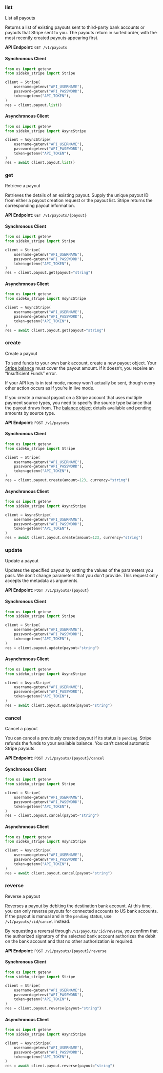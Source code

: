 
### list <a name="list"></a>
List all payouts

<p>Returns a list of existing payouts sent to third-party bank accounts or payouts that Stripe sent to you. The payouts return in sorted order, with the most recently created payouts appearing first.</p>

**API Endpoint**: `GET /v1/payouts`

#### Synchronous Client

```python
from os import getenv
from sideko_stripe import Stripe

client = Stripe(
    username=getenv("API_USERNAME"),
    password=getenv("API_PASSWORD"),
    token=getenv("API_TOKEN"),
)
res = client.payout.list()
```

#### Asynchronous Client

```python
from os import getenv
from sideko_stripe import AsyncStripe

client = AsyncStripe(
    username=getenv("API_USERNAME"),
    password=getenv("API_PASSWORD"),
    token=getenv("API_TOKEN"),
)
res = await client.payout.list()
```

### get <a name="get"></a>
Retrieve a payout

<p>Retrieves the details of an existing payout. Supply the unique payout ID from either a payout creation request or the payout list. Stripe returns the corresponding payout information.</p>

**API Endpoint**: `GET /v1/payouts/{payout}`

#### Synchronous Client

```python
from os import getenv
from sideko_stripe import Stripe

client = Stripe(
    username=getenv("API_USERNAME"),
    password=getenv("API_PASSWORD"),
    token=getenv("API_TOKEN"),
)
res = client.payout.get(payout="string")
```

#### Asynchronous Client

```python
from os import getenv
from sideko_stripe import AsyncStripe

client = AsyncStripe(
    username=getenv("API_USERNAME"),
    password=getenv("API_PASSWORD"),
    token=getenv("API_TOKEN"),
)
res = await client.payout.get(payout="string")
```

### create <a name="create"></a>
Create a payout

<p>To send funds to your own bank account, create a new payout object. Your <a href="#balance">Stripe balance</a> must cover the payout amount. If it doesn’t, you receive an “Insufficient Funds” error.</p>

<p>If your API key is in test mode, money won’t actually be sent, though every other action occurs as if you’re in live mode.</p>

<p>If you create a manual payout on a Stripe account that uses multiple payment source types, you need to specify the source type balance that the payout draws from. The <a href="#balance_object">balance object</a> details available and pending amounts by source type.</p>

**API Endpoint**: `POST /v1/payouts`

#### Synchronous Client

```python
from os import getenv
from sideko_stripe import Stripe

client = Stripe(
    username=getenv("API_USERNAME"),
    password=getenv("API_PASSWORD"),
    token=getenv("API_TOKEN"),
)
res = client.payout.create(amount=123, currency="string")
```

#### Asynchronous Client

```python
from os import getenv
from sideko_stripe import AsyncStripe

client = AsyncStripe(
    username=getenv("API_USERNAME"),
    password=getenv("API_PASSWORD"),
    token=getenv("API_TOKEN"),
)
res = await client.payout.create(amount=123, currency="string")
```

### update <a name="update"></a>
Update a payout

<p>Updates the specified payout by setting the values of the parameters you pass. We don’t change parameters that you don’t provide. This request only accepts the metadata as arguments.</p>

**API Endpoint**: `POST /v1/payouts/{payout}`

#### Synchronous Client

```python
from os import getenv
from sideko_stripe import Stripe

client = Stripe(
    username=getenv("API_USERNAME"),
    password=getenv("API_PASSWORD"),
    token=getenv("API_TOKEN"),
)
res = client.payout.update(payout="string")
```

#### Asynchronous Client

```python
from os import getenv
from sideko_stripe import AsyncStripe

client = AsyncStripe(
    username=getenv("API_USERNAME"),
    password=getenv("API_PASSWORD"),
    token=getenv("API_TOKEN"),
)
res = await client.payout.update(payout="string")
```

### cancel <a name="cancel"></a>
Cancel a payout

<p>You can cancel a previously created payout if its status is <code>pending</code>. Stripe refunds the funds to your available balance. You can’t cancel automatic Stripe payouts.</p>

**API Endpoint**: `POST /v1/payouts/{payout}/cancel`

#### Synchronous Client

```python
from os import getenv
from sideko_stripe import Stripe

client = Stripe(
    username=getenv("API_USERNAME"),
    password=getenv("API_PASSWORD"),
    token=getenv("API_TOKEN"),
)
res = client.payout.cancel(payout="string")
```

#### Asynchronous Client

```python
from os import getenv
from sideko_stripe import AsyncStripe

client = AsyncStripe(
    username=getenv("API_USERNAME"),
    password=getenv("API_PASSWORD"),
    token=getenv("API_TOKEN"),
)
res = await client.payout.cancel(payout="string")
```

### reverse <a name="reverse"></a>
Reverse a payout

<p>Reverses a payout by debiting the destination bank account. At this time, you can only reverse payouts for connected accounts to US bank accounts. If the payout is manual and in the <code>pending</code> status, use <code>/v1/payouts/:id/cancel</code> instead.</p>

<p>By requesting a reversal through <code>/v1/payouts/:id/reverse</code>, you confirm that the authorized signatory of the selected bank account authorizes the debit on the bank account and that no other authorization is required.</p>

**API Endpoint**: `POST /v1/payouts/{payout}/reverse`

#### Synchronous Client

```python
from os import getenv
from sideko_stripe import Stripe

client = Stripe(
    username=getenv("API_USERNAME"),
    password=getenv("API_PASSWORD"),
    token=getenv("API_TOKEN"),
)
res = client.payout.reverse(payout="string")
```

#### Asynchronous Client

```python
from os import getenv
from sideko_stripe import AsyncStripe

client = AsyncStripe(
    username=getenv("API_USERNAME"),
    password=getenv("API_PASSWORD"),
    token=getenv("API_TOKEN"),
)
res = await client.payout.reverse(payout="string")
```
